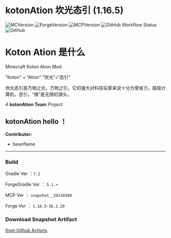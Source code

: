 # kotonAtion 坎光态引 (1.16.5)

![MCVersion](https://img.shields.io/badge/MCVersion-1.16.5-success?style=flat-square)
![ForgeVersion](https://img.shields.io/badge/ForgeVersion-1.16.5--36.2.20-success?style=flat-square)
![MCPVersion](https://img.shields.io/badge/MCPVersion-snapshot__20210309-success?style=flat-square)
![GitHub Workflow Status](https://img.shields.io/github/workflow/status/beanflame/koton-ation/Java%20CI%20with%20Gradle?style=flat-square)
![GitHub](https://img.shields.io/github/license/beanflame/koton-ation?style=flat-square)




# Koton Ation 是什么

Minecraft Koton Ation Mod

“Koton” + “Ation”
“坎光”+“态引”

坎光态引是万物之光，万物之引，它的强大对科技玩家来说十分方便省力，超级计算机，态引，“维”是无限的源头。

*A* **kotonAtion Team** *Project*

## kotonAtion hello ！

**Contributor:** 
+ beanflame

- - -


### Build

Gradle Ver ：`7.1`

ForgeGradle Ver ： `5.1.+`

MCP Ver ： `snapshot__20210309`

Forge Ver ： `1.16.5-36.2.20`


### Download Snapshot Artifact

[from Github Actions](https://github.com/beanflame/koton-ation/actions)
